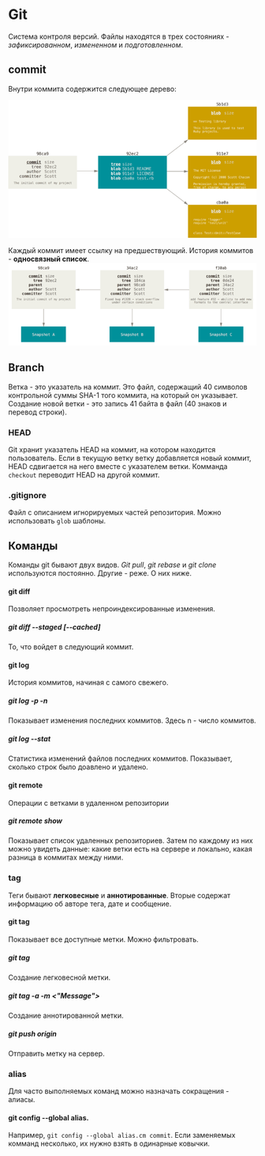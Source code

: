 # Git

Система контроля версий. Файлы находятся в трех состояниях - _зафиксированном_, _измененном_ и _подготовленном_.

## commit
Внутри коммита содержится следующее дерево:

![Коммит](https://raw.githubusercontent.com/DmitryPosadskiy/StudyEveryday/develop/git/src/resources/img/commit.png)

Каждый коммит имеет ссылку на предшествующий. История коммитов - **односвязный список**.
![Коммит](https://raw.githubusercontent.com/DmitryPosadskiy/StudyEveryday/develop/git/src/resources/img/commit-history.png)

## Branch
Ветка - это указатель на коммит. Это файл, содержащий 40 символов контрольной суммы SHA-1 того коммита, на который он
указывает. Создание новой ветки - это запись 41 байта в файл (40 знаков и перевод строки).

### HEAD
Git хранит указатель HEAD на коммит, на котором находится пользователь. Если в текущую ветку ветку добавляется новый
коммит, HEAD сдвигается на него вместе с указателем ветки. Комманда `checkout` переводит HEAD на другой коммит.

### .gitignore
Файл с описанием игнорируемых частей репозитория. Можно использовать `glob` шаблоны.

## Команды

Команды git бывают двух видов. _Git pull_, _git rebase_ и _git clone_ используются постоянно. Другие - реже. О них ниже.

#### git diff
Позволяет просмотреть непроиндексированные изменения.

##### git diff --staged [--cached]
То, что войдет в следующий коммит.

#### git log
История коммитов, начиная с самого свежего.

##### git log -p -n
Показывает изменения последних коммитов. Здесь n - число коммитов.

##### git log --stat
Статистика изменений файлов последних коммитов. Показывает, сколько строк было доавлено и удалено.

#### git remote
Операции с ветками в удаленном репозитории

##### git remote show
Показывает список удаленных репозиториев. Затем по каждому из них можно увидеть данные: какие ветки есть на сервере
и локально, какая разница в коммитах между ними.

### tag
Теги бывают **легковесные** и **аннотированные**. Вторые содержат информацию об авторе тега, дате и сообщение.

#### git tag
Показывает все доступные метки. Можно фильтровать.

##### git tag <name>
Создание легковесной метки.

##### git tag -a <name> -m <"Message">
Создание аннотированной метки.

##### git push origin <name>
Отправить метку на сервер.

### alias
Для часто выполняемых команд можно назначать сокращения - алиасы.

#### git config --global alias.<short-name> <default-name>
Например, `git config --global alias.cm commit`. Если заменяемых комманд несколько, их нужно взять в одинарные ковычки.
